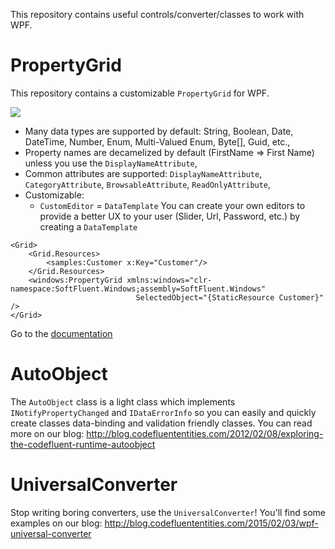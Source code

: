 This repository contains useful controls/converter/classes to work with WPF.

# PropertyGrid

This repository contains a customizable `PropertyGrid` for WPF. 

![](https://github.com/SoftFluent/SoftFluent.Windows/wiki/Images/Getting-Started-Result.png)

- Many data types are supported by default: String, Boolean, Date, DateTime, Number, Enum, Multi-Valued Enum, Byte[], Guid, etc.,
- Property names are decamelized by default (FirstName => First Name) unless you use the `DisplayNameAttribute`,
- Common attributes are supported: `DisplayNameAttribute`, `CategoryAttribute`, `BrowsableAttribute`, `ReadOnlyAttribute`,
- Customizable: 
    - `CustomEditor` = `DataTemplate` You can create your own editors to provide a better UX to your user (Slider, Url, Password, etc.) by creating a `DataTemplate`

````xaml
<Grid>
    <Grid.Resources>
        <samples:Customer x:Key="Customer"/>
    </Grid.Resources>
    <windows:PropertyGrid xmlns:windows="clr-namespace:SoftFluent.Windows;assembly=SoftFluent.Windows" 
                            SelectedObject="{StaticResource Customer}" />
</Grid>
````

Go to the [documentation](https://github.com/SoftFluent/SoftFluent.Windows/wiki)

# AutoObject

The `AutoObject` class is a light class which implements `INotifyPropertyChanged` and `IDataErrorInfo` so you can easily and quickly create classes data-binding and validation friendly classes. You can read more on our blog: <http://blog.codefluententities.com/2012/02/08/exploring-the-codefluent-runtime-autoobject>

# UniversalConverter

Stop writing boring converters, use the `UniversalConverter`! You'll find some examples on our blog: <http://blog.codefluententities.com/2015/02/03/wpf-universal-converter>
